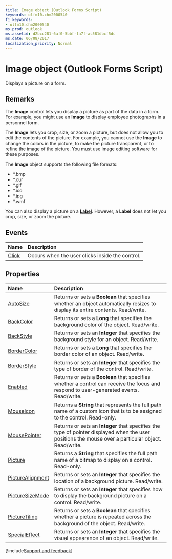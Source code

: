```yaml
---
title: Image object (Outlook Forms Script)
keywords: olfm10.chm2000540
f1_keywords:
- olfm10.chm2000540
ms.prod: outlook
ms.assetid: d2bcc281-6af0-5bbf-fa7f-ac581dbcf5dc
ms.date: 06/08/2017
localization_priority: Normal
---
```



# Image object (Outlook Forms Script)

Displays a picture on a form.


## Remarks

The **Image** control lets you display a picture as part of the data in a form. For example, you might use an **Image** to display employee photographs in a personnel form.

The **Image** lets you crop, size, or zoom a picture, but does not allow you to edit the contents of the picture. For example, you cannot use the **Image** to change the colors in the picture, to make the picture transparent, or to refine the image of the picture. You must use image editing software for these purposes.

The **Image** object supports the following file formats:

- *.bmp   
- *.cur    
- *.gif   
- *.ico    
- *.jpg   
- *.wmf
    

You can also display a picture on a **[Label](Outlook.label.md)**. However, a **Label** does not let you crop, size, or zoom the picture.


## Events

|Name|Description|
|:-----|:-----|
| [Click](Outlook.Image.click.md)|Occurs when the user clicks inside the control.|


## Properties

|Name|Description|
|:-----|:-----|
| [AutoSize](Outlook.Image.md)|Returns or sets a **Boolean** that specifies whether an object automatically resizes to display its entire contents. Read/write.|
| [BackColor](Outlook.Image.backcolor.md)|Returns or sets a **Long** that specifies the background color of the object. Read/write.|
| [BackStyle](Outlook.Image.backstyle.md)|Returns or sets an **Integer** that specifies the background style for an object. Read/write.|
| [BorderColor](Outlook.Image.bordercolor.md)|Returns or sets a **Long** that specifies the border color of an object. Read/write.|
| [BorderStyle](Outlook.Image.borderstyle.md)|Returns or sets an **Integer** that specifies the type of border of the control. Read/write.|
| [Enabled](Outlook.Image.enabled.md)|Returns or sets a **Boolean** that specifies whether a control can receive the focus and respond to user-generated events. Read/write.|
| [MouseIcon](Outlook.Image.mouseicon.md)|Returns a **String** that represents the full path name of a custom icon that is to be assigned to the control. Read-only.|
| [MousePointer](Outlook.Image.mousepointer.md)|Returns or sets an **Integer** that specifies the type of pointer displayed when the user positions the mouse over a particular object. Read/write.|
| [Picture](Outlook.Image.picture.md)|Returns a **String** that specifies the full path name of a bitmap to display on a control. Read-only.|
| [PictureAlignment](Outlook.Image.picturealignment.md)|Returns or sets an **Integer** that specifies the location of a background picture. Read/write.|
| [PictureSizeMode](Outlook.Image.picturesizemode.md)|Returns or sets an **Integer** that specifies how to display the background picture on a control. Read/write.|
| [PictureTiling](Outlook.Image.picturetiling.md)|Returns or sets a **Boolean** that specifies whether a picture is repeated across the background of the object. Read/write.|
| [SpecialEffect](Outlook.Image.specialeffect.md)|Returns or sets an **Integer** that specifies the visual appearance of an object. Read/write.|





[!include[Support and feedback](~/includes/feedback-boilerplate.md)]